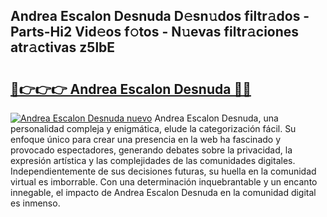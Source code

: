 ## Andrea Escalon Desnuda D𝚎sn𝚞dos filtr𝚊dos - Parts-Hi2 Vid𝚎os f𝚘tos - N𝚞evas filtr𝚊ciones atr𝚊ctivas z5lbE

# <h2><a href="http://mb4lf7b.tromn.icu/?c=Andrea+Escalon+Desnuda">🔗👉👉👉 Andrea Escalon Desnuda 🔗🔗</a></h2>

[![Andrea Escalon Desnuda nuevo](https://i.imgur.com/pEAQMta.gif)](http://mb4lf7b.tromn.icu/?c=Andrea+Escalon+Desnuda)
Andrea Escalon Desnuda, una personalidad compleja y enigmática, elude la categorización fácil. Su enfoque único para crear una presencia en la web ha fascinado y provocado espectadores, generando debates sobre la privacidad, la expresión artística y las complejidades de las comunidades digitales. Independientemente de sus decisiones futuras, su huella en la comunidad virtual es imborrable. Con una determinación inquebrantable y un encanto innegable, el impacto de Andrea Escalon Desnuda en la comunidad digital es inmenso.
